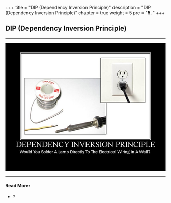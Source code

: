 +++
title = "DIP (Dependency Inversion Principle)"
description = "DIP (Dependency Inversion Principle)"
chapter = true
weight = 5
pre = "<b>5. </b>"
+++

## DIP (Dependency Inversion Principle)
---
![dip](dip.jpg)

---
#### Read More:
- ?
